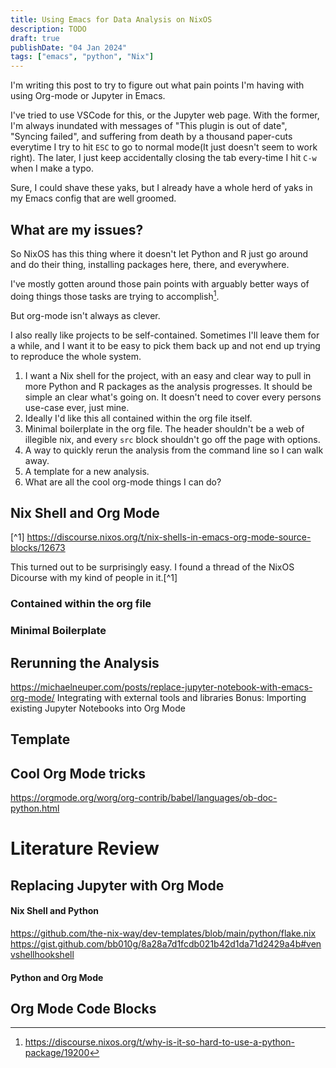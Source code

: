 ```yaml
---
title: Using Emacs for Data Analysis on NixOS
description: TODO
draft: true
publishDate: "04 Jan 2024"
tags: ["emacs", "python", "Nix"]
---
```


I'm writing this post to try to figure out what pain points I'm having with using Org-mode or Jupyter in Emacs.

I've tried to use VSCode for this, or the Jupyter web page. With the former, I'm always inundated with messages of "This plugin is out of date", "Syncing failed", and suffering from death by a thousand paper-cuts everytime I try to hit `ESC` to go to normal mode(It just doesn't seem to work right). The later, I just keep accidentally closing the tab every-time I hit `C-w` when I make a typo.

Sure, I could shave these yaks, but I already have a whole herd of yaks in my Emacs config that are well groomed.

## What are my issues?

So NixOS has this thing where it doesn't let Python and R just go around and do their thing, installing packages here, there, and everywhere.

I've mostly gotten around those pain points with arguably better ways of doing things those tasks are trying to accomplish[^12].

But org-mode isn't always as clever.

I also really like projects to be self-contained. Sometimes I'll leave them for a while, and I want it to be easy to pick them back up and not end up trying to reproduce the whole system.

1. I want a Nix shell for the project, with an easy and clear way to pull in more Python and R packages as the analysis progresses. It should be simple an clear what's going on. It doesn't need to cover every persons use-case ever, just mine.
2. Ideally I'd like this all contained within the org file itself.
3. Minimal boilerplate in the org file. The header shouldn't be a web of illegible nix, and every `src` block shouldn't go off the page with options.
4. A way to quickly rerun the analysis from the command line so I can walk away.
5. A template for a new analysis.
6. What are all the cool org-mode things I can do?

## Nix Shell and Org Mode

[^1] https://discourse.nixos.org/t/nix-shells-in-emacs-org-mode-source-blocks/12673

[^5]: https://nixos.org/guides/nix-pills/10-developing-with-nix-shell

[^2]: https://github.com/AntonHakansson/org-nix-shell

[^3]: https://www.arcadianvisions.com/blog/2018/org-nix-direnv.html

[^4]: https://matthewbauer.us/blog/nix-and-org.html

<!-- Also mentioned https://github.com/shlevy/nix-buffer -->

This turned out to be surprisingly easy. I found a thread of the NixOS Dicourse with my kind of people in it.[^1]

### Contained within the org file

### Minimal Boilerplate

## Rerunning the Analysis

https://michaelneuper.com/posts/replace-jupyter-notebook-with-emacs-org-mode/
Integrating with external tools and libraries
Bonus: Importing existing Jupyter Notebooks into Org Mode

## Template

<!-- TODO Propably gonna be a nix flake init -->
<!-- TODO Maybe a quick org-mode template? -->

## Cool Org Mode tricks

https://orgmode.org/worg/org-contrib/babel/languages/ob-doc-python.html

# Literature Review

## Replacing Jupyter with Org Mode

[^5]: https://michaelneuper.com/posts/replace-jupyter-notebook-with-emacs-org-mode/

[^6]: https://orgmode.org/worg/org-contrib/babel/examples/data-collection-analysis.html

#### Nix Shell and Python

https://github.com/the-nix-way/dev-templates/blob/main/python/flake.nix
https://gist.github.com/bb010g/8a28a7d1fcdb021b42d1da71d2429a4b#venvshellhookshell

<!-- https://emacs.stackexchange.com/questions/17926/python-org-mode-source-block-output-is-always-none -->

#### Python and Org Mode

[^13]:
    Needed `:results output`
    https://orgmode.org/worg/org-contrib/babel/languages/ob-doc-python.html

## Org Mode Code Blocks

[^7]: https://orgmode.org/manual/Using-Header-Arguments.html

[^8]: https://orgmode.org/manual/Environment-of-a-Code-Block.html

[^9]: https://orgmode.org/manual/Evaluating-Code-Blocks.html#Cache-results-of-evaluation-1

[^10]: https://orgmode.org/manual/Results-of-Evaluation.html

[^11]: https://orgmode.org/manual/Exporting-Code-Blocks.html

[^12]: https://discourse.nixos.org/t/why-is-it-so-hard-to-use-a-python-package/19200
